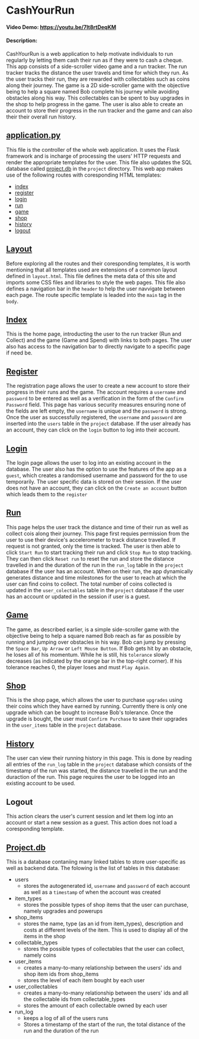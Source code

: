 # CashYourRun
#### Video Demo: https://youtu.be/7It8rtDeqKM
#### Description:

CashYourRun is a web application to help motivate individuals to run regularly by letting them cash their run as if they were to cash a cheque. This app consists of a side-scroller video game and a run tracker.
The run tracker tracks the distance the user travels and time for which they run. As the user tracks their run, they are rewarded with collectables such as coins along their journey.
The game is a 2D side-scroller game with the objective being to help a square named Bob complete his journey while avoiding obstacles along his way. This collectables can be spent to buy upgrades in the shop to help progress in the game.
The user is also able to create an account to store their progress in the run tracker and the game and can also their their overall run history.

## [application.py](./application.py)

This file is the controller of the whole web application. It uses the Flask framework and is incharge of processing the users' HTTP requests and render the appropriate templates for the user. This file also updates the SQL database called [project.db](#projectdb) in the `project` directory. This web app makes use of the following routes with coresponding HTML templates:
- [index](#index)
- [register](#register)
- [login](#login)
- [run](#run)
- [game](#game)
- [shop](#shop)
- [history](#history)
- [logout](#logout)

## [Layout](./templates/layout.html)

Before exploring all the routes and their coresponding templates, it is worth mentioning that all templates used are extensions of a common layout defined in `layout.html`. This file defines the meta data of this site and imports some CSS files and libraries to style the web pages. This file also defines a navigation bar in the `header` to help the user navvigate between each page. The route specific template is leaded into the `main` tag in the `body`.

## [Index](./templates/index.html)

This is the home page, introducting the user to the run tracker (Run and Collect) and the game (Game and Spend) with links to both pages. The user also has access to the navigation bar to directly navigate to a specific page if need be.

## [Register](./templates/register.html)

The registration page allows the user to create a new account to store their progress in their runs and the game. The account requires a `username` and `password` to be entered as well as a verification in the form of the `Confirm Password` field. This page has various security measures ensuring none of the fields are left empty, the `username` is unique and the `password` is strong. Once the user as successfully registered, the `username` and `password` are inserted into the `users` table in the `project` database. If the user already has an account, they can click on the `login` button to log into their account.

## [Login](./templates/login.html)

The login page allows the user to log into an existing account in the database. The user also has the option to use the features of the app as a `guest`, which creates a randomised username and password for the to use temporarily. The user specific data is stored on their session. If the user does not have an account, they can click on the `Create an account` button which leads them to the `register`

## [Run](./templates/run.html)

This page helps the user track the distance and time of their run as well as collect cois along their journey. This page first requies permission from the user to use their device's accelerometer to track distance travelled. If request is not granted, only the time is tracked. The user is then able to click `Start Run` to start tracking their run and click `Stop Run` to stop tracking. They can then click `Reset run` to reset the run and store the distance travelled in and the duration of the run in the `run_log` table in the `project` database if the user has an account. When on their run, the app dynamically generates distance and time milestones for the user to reach at which the user can find coins to collect. The total number of coins collected is updated in the `user_colectables` table in the `project` database if the user has an account or updated in the session if user is a guest.

## [Game](./templates/game.html)

The game, as described earlier, is a simple side-scroller game with the objective being to help a square named Bob reach as far as possible by running and jumping over obstacles in his way. Bob can jump by pressing the `Space Bar`, `Up Arraw` or `Left Mouse Button`. If Bob gets hit by an obstacle, he loses all of his momentum. While he is still, his `tolerance` slowly decreases (as indicated by the orange bar in the top-right corner). If his tolerance reaches 0, the player loses and must `Play Again`.

## [Shop](./templates/shop.html)

This is the shop page, which allows the user to purchase `upgrades` using their coins which they have earned by running. Currently there is only one upgrade which can be bought to increase Bob's tolerance. Once the upgrade is bought, the user must `Confirm Purchase` to save their upgrades in the `user_items` table in the `project` database.

## [History](./templates/history.html)

The user can view their running history in this page. This is done by reading all entries of the `run_log` table in the `project` database which consists of the timestamp of the run was started, the distance travelled in the run and the duraction of the run. This page requires the user to be logged into an existing account to be used.

## Logout

This action clears the user's current session and let them log into an account or start a new session as a guest. This action does not load a coresponding template.

## [Project.db](./project.db)

This is a database contaniing many linked tables to store user-specific as well as backend data.
The folowing is the list of tables in this database:
- users
    - stores the autogenerated id, `username` and `password` of each account as well as a `timestamp` of when the account was created
- item_types
    - stores the possible types of shop items that the user can purchase, namely upgrades and powerups
- shop_items
    - stores the name, type (as an id from item_types), description and costs at different levels of the item. This is used to display all of the items in the shop
- collectable_types
    - stores the possible types of collectables that the user can collect, namely coins
- user_items
    - creates a many-to-many relationship between the users' ids and shop item ids from shop_items
    - stores the level of each item bought by each user
- user_collectables
    - creates a many-to-many relationship between the users' ids and all the collectable ids from collectable_types
    - stores the amount of each collectable owned by each user
- run_log
    - keeps a log of all of the users runs
    - Stores a timestamp of the start of the run, the total distance of the run and the duration of the run

